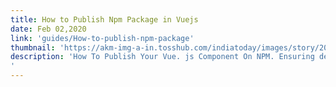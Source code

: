 ```yaml
---
title: How to Publish Npm Package in Vuejs
date: Feb 02,2020
link: 'guides/How-to-publish-npm-package'
thumbnail: 'https://akm-img-a-in.tosshub.com/indiatoday/images/story/201912/Capture_2.png?cr0DoS_eVPM8Yqt17BRY1AjvF9tZfJid&size=770:433'
description: 'How To Publish Your Vue. js Component On NPM. Ensuring dependencies are not included in the package. Using Webpack to create separate builds for the browser and Node. Creating a plugin for the browser. Important configuration of package. json. Publishing on NPM.
'
---
```

